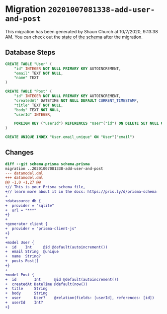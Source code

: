 # Migration `20201007081338-add-user-and-post`

This migration has been generated by Shaun Church at 10/7/2020, 9:13:38 AM.
You can check out the [state of the schema](./schema.prisma) after the migration.

## Database Steps

```sql
CREATE TABLE "User" (
    "id" INTEGER NOT NULL PRIMARY KEY AUTOINCREMENT,
    "email" TEXT NOT NULL,
    "name" TEXT
)

CREATE TABLE "Post" (
    "id" INTEGER NOT NULL PRIMARY KEY AUTOINCREMENT,
    "createdAt" DATETIME NOT NULL DEFAULT CURRENT_TIMESTAMP,
    "title" TEXT NOT NULL,
    "body" TEXT NOT NULL,
    "userId" INTEGER,

    FOREIGN KEY ("userId") REFERENCES "User"("id") ON DELETE SET NULL ON UPDATE CASCADE
)

CREATE UNIQUE INDEX "User.email_unique" ON "User"("email")
```

## Changes

```diff
diff --git schema.prisma schema.prisma
migration ..20201007081338-add-user-and-post
--- datamodel.dml
+++ datamodel.dml
@@ -1,0 +1,27 @@
+// This is your Prisma schema file,
+// learn more about it in the docs: https://pris.ly/d/prisma-schema
+
+datasource db {
+  provider = "sqlite"
+  url = "***"
+}
+
+generator client {
+  provider = "prisma-client-js"
+}
+
+model User {
+  id    Int     @id @default(autoincrement())
+  email String  @unique
+  name  String?
+  posts Post[]
+}
+
+model Post {
+  id        Int      @id @default(autoincrement())
+  createdAt DateTime @default(now())
+  title     String
+  body      String
+  user      User?    @relation(fields: [userId], references: [id])
+  userId    Int?
+}
```


